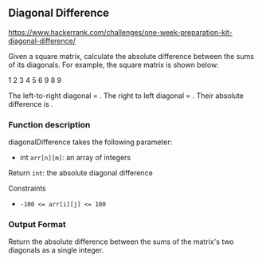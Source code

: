 ## Diagonal Difference

<https://www.hackerrank.com/challenges/one-week-preparation-kit-diagonal-difference/>

Given a square matrix, calculate the absolute difference between the sums of its diagonals.
For example, the square matrix is shown below:

1 2 3
4 5 6
9 8 9

The left-to-right diagonal = . The right to left diagonal = . Their absolute difference is .

### Function description
diagonalDifference takes the following parameter:
- int `arr[n][m]`: an array of integers

Return
`int`: the absolute diagonal difference


Constraints
- `-100 <= arr[i][j] <= 100`

### Output Format
Return the absolute difference between the sums of the matrix's two diagonals as a single integer.

